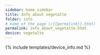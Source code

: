```yaml
---
sidebar: home_sidebar
title: Info about vegetalte
folder: info
# name of the page (/{{permalink}}.html)
permalink: info_about_vegetalte.html
device: vegetalte
---
```

{% include templates/device_info.md %}
